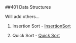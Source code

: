 
##401 Data Structures

Will add others...

1. Insertion Sort - [InsertionSort](https://github.com/Omac092627/data-structures-and-algorithms/tree/master/Data%20Structures/Sotring%20Algorithms/SortingAlgorithmChallenge1)

2. Quick Sort - [Quick Sort](https://github.com/Omac092627/data-structures-and-algorithms/tree/master/Data%20Structures/Sotring%20Algorithms/QuickSortAssignment)

